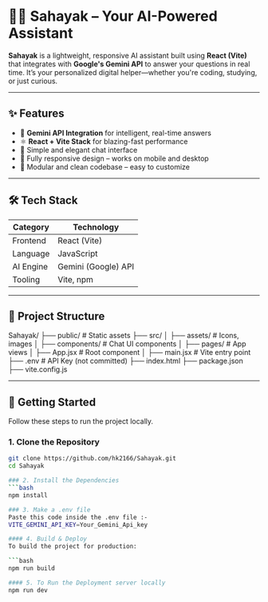 # 🙋‍♂️ Sahayak – Your AI-Powered Assistant

**Sahayak** is a lightweight, responsive AI assistant built using **React (Vite)** that integrates with **Google's Gemini API** to answer your questions in real time. It’s your personalized digital helper—whether you're coding, studying, or just curious.

---

## ✨ Features

- 🔮 **Gemini API Integration** for intelligent, real-time answers  
- ⚛️ **React + Vite Stack** for blazing-fast performance  
- 🧠 Simple and elegant chat interface  
- 📱 Fully responsive design – works on mobile and desktop  
- 🧩 Modular and clean codebase – easy to customize  

---

## 🛠️ Tech Stack

| Category   | Technology          |
|------------|---------------------|
| Frontend   | React (Vite)        |
| Language   | JavaScript          |
| AI Engine  | Gemini (Google) API |
| Tooling    | Vite, npm           |

---

## 📁 Project Structure

Sahayak/
├── public/ # Static assets
├── src/
│ ├── assets/ # Icons, images
│ ├── components/ # Chat UI components
│ ├── pages/ # App views
│ ├── App.jsx # Root component
│ ├── main.jsx # Vite entry point
├── .env # API Key (not committed)
├── index.html
├── package.json
├── vite.config.js


---

## 🚀 Getting Started

Follow these steps to run the project locally.

### 1. Clone the Repository

```bash
git clone https://github.com/hk2166/Sahayak.git
cd Sahayak

### 2. Install the Dependencies
```bash
npm install

### 3. Make a .env file
Paste this code inside the .env file :-
VITE_GEMINI_API_KEY=Your_Gemini_Api_key

#### 4. Build & Deploy
To build the project for production:

```bash
npm run build

#### 5. To Run the Deployment server locally
npm run dev







